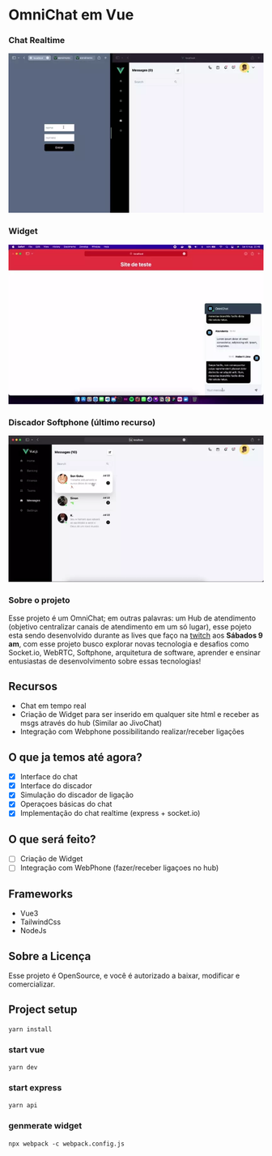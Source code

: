 # OmniChat em Vue

### Chat Realtime
!['Chat em ação'](chat-video.webp)

### Widget
!['Capa do projeto'](widget.webp)

### Discador Softphone (último recurso)
!['Capa do projeto'](animation.webp)

### Sobre o projeto

Esse projeto é um OmniChat; em outras palavras: um Hub de atendimento (objetivo centralizar canais de atendimento em um só lugar), esse pojeto esta sendo desenvolvido durante as lives que faço na [twitch](https://www.twitch.tv/limahebert) aos <b>Sábados 9 am</b>, com esse projeto busco explorar novas tecnologia e desafios como Socket.io, WebRTC, Softphone, arquitetura de software, aprender e ensinar entusiastas de desenvolvimento sobre essas tecnologias!

## Recursos
- Chat em tempo real
- Criação de Widget para ser inserido em qualquer site html e receber as msgs através do hub (Similar ao JivoChat)
- Integração com Webphone possibilitando realizar/receber ligações

## O que ja temos até agora?
 - [x] Interface do chat
 - [x] Interface do discador
 - [x] Simulação do discador de ligação
 - [x] Operaçoes básicas do chat
 - [x] Implementação do chat realtime (express + socket.io)
## O que será feito?
 - [ ] Criação de Widget
 - [ ] Integração com WebPhone (fazer/receber ligaçoes no hub)

 ## Frameworks
 - Vue3
 - TailwindCss
 - NodeJs

## Sobre a Licença

Esse projeto é OpenSource, e você é autorizado a baixar, modificar e comercializar.

## Project setup
```
yarn install
```

### start vue
```
yarn dev
```

### start express
```
yarn api
```

### genmerate widget 
```
npx webpack -c webpack.config.js 
```